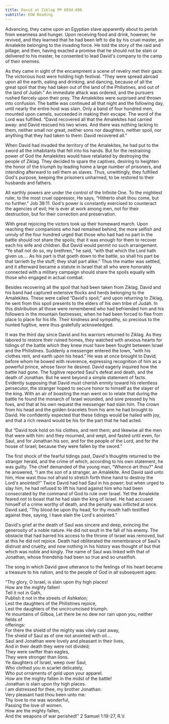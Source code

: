 ```yaml
---
title: David at Ziklag PP 693d-696
subtitle: EGW Reading
---
```


Advancing, they came upon an Egyptian slave apparently about to perish from weariness and hunger. Upon receiving food and drink, however, he revived, and they learned that he had been left to die by his cruel master, an Amalekite belonging to the invading force. He told the story of the raid and pillage; and then, having exacted a promise that he should not be slain or delivered to his master, he consented to lead David's company to the camp of their enemies.

As they came in sight of the encampment a scene of revelry met their gaze. The victorious host were holding high festival. “They were spread abroad upon all the earth, eating and drinking, and dancing, because of all the great spoil that they had taken out of the land of the Philistines, and out of the land of Judah.” An immediate attack was ordered, and the pursuers rushed fiercely upon their prey. The Amalekites were surprised and thrown into confusion. The battle was continued all that night and the following day, until nearly the entire host was slain. Only a band of four hundred men, mounted upon camels, succeeded in making their escape. The word of the Lord was fulfilled. “David recovered all that the Amalekites had carried away: and David rescued his two wives. And there was nothing lacking to them, neither small nor great, neither sons nor daughters, neither spoil, nor anything that they had taken to them: David recovered all.”

When David had invaded the territory of the Amalekites, he had put to the sword all the inhabitants that fell into his hands. But for the restraining power of God the Amalekites would have retaliated by destroying the people of Ziklag. They decided to spare the captives, desiring to heighten the honor of the triumph by leading home a large number of prisoners, and intending afterward to sell them as slaves. Thus, unwittingly, they fulfilled God's purpose, keeping the prisoners unharmed, to be restored to their husbands and fathers.

All earthly powers are under the control of the Infinite One. To the mightiest ruler, to the most cruel oppressor, He says, “Hitherto shalt thou come, but no further.” Job 38:11. God's power is constantly exercised to counteract the agencies of evil; He is ever at work among men, not for their destruction, but for their correction and preservation.

With great rejoicing the victors took up their homeward march. Upon reaching their companions who had remained behind, the more selfish and unruly of the four hundred urged that those who had had no part in the battle should not share the spoils; that it was enough for them to recover each his wife and children. But David would permit no such arrangement. “Ye shall not do so, my brethren,” he said, “with that which the Lord hath given us.... As his part is that goeth down to the battle, so shall his part be that tarrieth by the stuff; they shall part alike.” Thus the matter was settled, and it afterward became a statute in Israel that all who were honorably connected with a military campaign should share the spoils equally with those who engaged in actual combat.

Besides recovering all the spoil that had been taken from Ziklag, David and his band had captured extensive flocks and herds belonging to the Amalekites. These were called “David's spoil;” and upon returning to Ziklag, he sent from this spoil presents to the elders of his own tribe of Judah. In this distribution all those were remembered who had befriended him and his followers in the mountain fastnesses, when he had been forced to flee from place to place for his life. Their kindness and sympathy, so precious to the hunted fugitive, were thus gratefully acknowledged.

It was the third day since David and his warriors returned to Ziklag. As they labored to restore their ruined homes, they watched with anxious hearts for tidings of the battle which they knew must have been fought between Israel and the Philistines. Suddenly a messenger entered the town, “with his clothes rent, and earth upon his head.” He was at once brought to David, before whom he bowed with reverence, expressing recognition of him as a powerful prince, whose favor he desired. David eagerly inquired how the battle had gone. The fugitive reported Saul's defeat and death, and the death of Jonathan. But he went beyond a simple statement of facts. Evidently supposing that David must cherish enmity toward his relentless persecutor, the stranger hoped to secure honor to himself as the slayer of the king. With an air of boasting the man went on to relate that during the battle he found the monarch of Israel wounded, and sore pressed by his foes, and that at his own request the messenger had slain him. The crown from his head and the golden bracelets from his arm he had brought to David. He confidently expected that these tidings would be hailed with joy, and that a rich reward would be his for the part that he had acted.

But “David took hold on his clothes, and rent them; and likewise all the men that were with him: and they mourned, and wept, and fasted until even, for Saul, and for Jonathan his son, and for the people of the Lord, and for the house of Israel; because they were fallen by the sword.”

The first shock of the fearful tidings past, David's thoughts returned to the stranger herald, and the crime of which, according to his own statement, he was guilty. The chief demanded of the young man, “Whence art thou?” And he answered, “I am the son of a stranger, an Amalekite. And David said unto him, How wast thou not afraid to stretch forth thine hand to destroy the Lord's anointed?” Twice David had had Saul in his power; but when urged to slay him, he had refused to lift his hand against him who had been consecrated by the command of God to rule over Israel. Yet the Amalekite feared not to boast that he had slain the king of Israel. He had accused himself of a crime worthy of death, and the penalty was inflicted at once. David said, “Thy blood be upon thy head; for thy mouth hath testified against thee, saying, I have slain the Lord's anointed.”

David's grief at the death of Saul was sincere and deep, evincing the generosity of a noble nature. He did not exult in the fall of his enemy. The obstacle that had barred his access to the throne of Israel was removed, but at this he did not rejoice. Death had obliterated the remembrance of Saul's distrust and cruelty, and now nothing in his history was thought of but that which was noble and kingly. The name of Saul was linked with that of Jonathan, whose friendship had been so true and so unselfish.

The song in which David gave utterance to the feelings of his heart became a treasure to his nation, and to the people of God in all subsequent ages:

“Thy glory, O Israel, is slain upon thy high places!\
How are the mighty fallen!\
Tell it not in Gath,\
Publish it not in the streets of Ashkelon;\
Lest the daughters of the Philistines rejoice,\
Lest the daughters of the uncircumcised triumph.\
Ye mountains of Gilboa, Let there be no dew nor rain upon you, neither fields of\
offerings:\
For there the shield of the mighty was vilely cast away,\
The shield of Saul as of one not anointed with oil....\
Saul and Jonathan were lovely and pleasant in their lives,\
And in their death they were not divided;\
They were swifter than eagles,\
They were stronger than lions.\
Ye daughters of Israel, weep over Saul,\
Who clothed you in scarlet delicately,\
Who put ornaments of gold upon your apparel.\
How are the mighty fallen in the midst of the battle!\
Jonathan is slain upon thy high places.\
I am distressed for thee, my brother Jonathan:\
Very pleasant hast thou been unto me:\
Thy love to me was wonderful,\
Passing the love of women.\
How are the mighty fallen,\
And the weapons of war perished!” 2 Samuel 1:19-27, R.V.